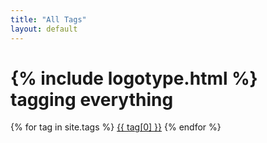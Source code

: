 ```yaml
---
title: "All Tags"
layout: default
---
```


<h1 elementtiming="page-title">
  {% include logotype.html %} tagging
  <span class="c-lozenge">everything</span>
</h1>

<nav class="c-tag-list">
{% for tag in site.tags %}
  <a href="/tagging/{{ tag[0] }}/" class="c-tag">{{ tag[0] }}</a>
{% endfor %}
</nav>
